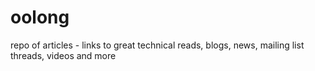 # oolong

repo of articles - links to great technical reads, blogs,
news, mailing list threads, videos and more
